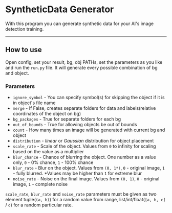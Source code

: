 # SyntheticData Generator

With this program you can generate synthetic data for your AI's image detection training.

---

## How to use

Open config, set your result, bg, obj PATHs, set the parameters as you like and run the `run.py` file. It will generate every possible combination of bg and object.

### Parameters

* `ignore_symbol` - You can specify symbol(s) for skipping the object if
  it is in object's file name
* `merge` - If False, creates separate folders for data and labels(relative coordinates of the object on bg)
* `bg_packages` - True for separate folders for each bg
* `out_of_bounds` - True for allowing objects be out of bounds
* `count` - How many times an image will be generated with current bg and object
* `distribution` - *linear* or *Gaussian* distribution for object placement
* `scale_rate` - Scale of the object. Values from `0` to infinity for scaling based on the value as a multiplier
* `blur_chance` - Chance of blurring the object. One number as a value only, `0` - 0% chance, `1` - 100% chance
* `blur_rate` - Blur on the object. Values from `(0, 1*)`, `0` - original image, `1` - fully blurred. *Values may be higher than `1` for extreme blur
* `noise_rate` - Noise on the final image. Values from `(0, 1)`, `0` - original image, `1` - complete noise


`scale_rate`, `blur_rate` and `noise_rate` parameters must be given as two element tuple(`(a, b)`) for a random value from range, list/int/float(`[a, b, c]` / `d`) for a random particular rate.
